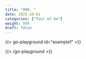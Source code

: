 ```yaml
---
title: "999. "
date: 2025-10-01
categories: ["Tour of Go"]
weight: 999
draft: false
---
```



{{< go-playground id="example1" >}}



{{< /go-playground >}} 